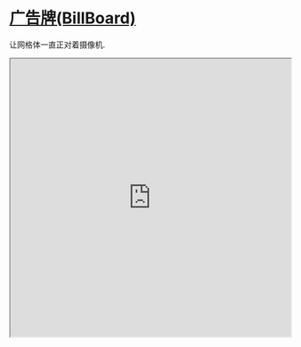# [广告牌(BillBoard)](https://doc.babylonjs.com/features/featuresDeepDive/mesh/billboardMode/)


让网格体一直正对着摄像机.


<iframe src="https://playground.babylonjs.com/#ANE052#1" width="100%" height="500"></iframe>


